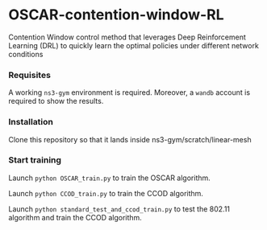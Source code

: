 # OSCAR-contention-window-RL
Contention Window control method that leverages Deep Reinforcement Learning (DRL) to quickly learn the optimal policies under different network conditions

### Requisites
A working ```ns3-gym``` environment is required.
Moreover, a ```wandb``` account is required to show the results.

### Installation 
Clone this repository so that it lands inside ns3-gym/scratch/linear-mesh

### Start training 
Launch ```python OSCAR_train.py``` to train the OSCAR algorithm.

Launch ```python CCOD_train.py``` to train the CCOD algorithm.

Launch ```python standard_test_and_ccod_train.py``` to test the 802.11 algorithm and train the CCOD algorithm.

